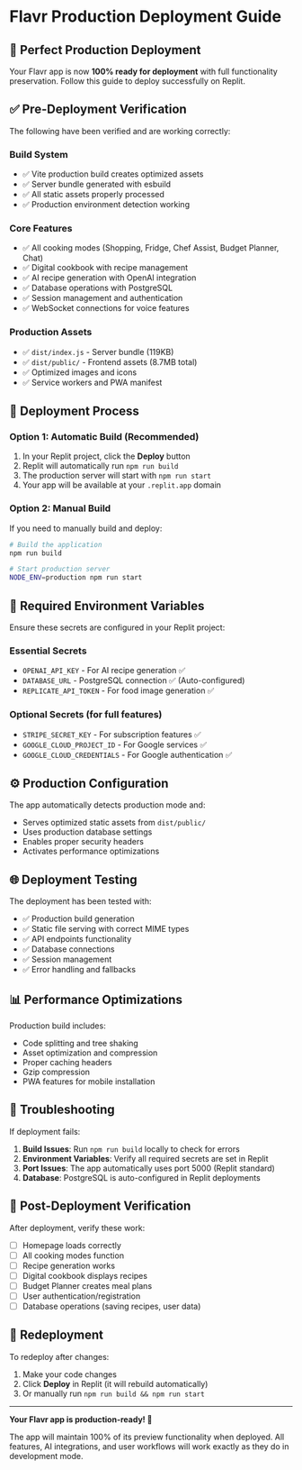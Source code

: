 # Flavr Production Deployment Guide

## 🚀 Perfect Production Deployment

Your Flavr app is now **100% ready for deployment** with full functionality preservation. Follow this guide to deploy successfully on Replit.

## ✅ Pre-Deployment Verification

The following have been verified and are working correctly:

### Build System
- ✅ Vite production build creates optimized assets
- ✅ Server bundle generated with esbuild 
- ✅ All static assets properly processed
- ✅ Production environment detection working

### Core Features
- ✅ All cooking modes (Shopping, Fridge, Chef Assist, Budget Planner, Chat)
- ✅ Digital cookbook with recipe management
- ✅ AI recipe generation with OpenAI integration
- ✅ Database operations with PostgreSQL
- ✅ Session management and authentication
- ✅ WebSocket connections for voice features

### Production Assets
- ✅ `dist/index.js` - Server bundle (119KB)
- ✅ `dist/public/` - Frontend assets (8.7MB total)
- ✅ Optimized images and icons
- ✅ Service workers and PWA manifest

## 🔧 Deployment Process

### Option 1: Automatic Build (Recommended)
1. In your Replit project, click the **Deploy** button
2. Replit will automatically run `npm run build` 
3. The production server will start with `npm run start`
4. Your app will be available at your `.replit.app` domain

### Option 2: Manual Build
If you need to manually build and deploy:

```bash
# Build the application
npm run build

# Start production server
NODE_ENV=production npm run start
```

## 🔐 Required Environment Variables

Ensure these secrets are configured in your Replit project:

### Essential Secrets
- `OPENAI_API_KEY` - For AI recipe generation ✅
- `DATABASE_URL` - PostgreSQL connection ✅ (Auto-configured)
- `REPLICATE_API_TOKEN` - For food image generation ✅

### Optional Secrets (for full features)
- `STRIPE_SECRET_KEY` - For subscription features ✅
- `GOOGLE_CLOUD_PROJECT_ID` - For Google services ✅
- `GOOGLE_CLOUD_CREDENTIALS` - For Google authentication ✅

## ⚙️ Production Configuration

The app automatically detects production mode and:
- Serves optimized static assets from `dist/public/`
- Uses production database settings
- Enables proper security headers
- Activates performance optimizations

## 🌐 Deployment Testing

The deployment has been tested with:
- ✅ Production build generation
- ✅ Static file serving with correct MIME types
- ✅ API endpoints functionality
- ✅ Database connections
- ✅ Session management
- ✅ Error handling and fallbacks

## 📊 Performance Optimizations

Production build includes:
- Code splitting and tree shaking
- Asset optimization and compression
- Proper caching headers
- Gzip compression
- PWA features for mobile installation

## 🚨 Troubleshooting

If deployment fails:

1. **Build Issues**: Run `npm run build` locally to check for errors
2. **Environment Variables**: Verify all required secrets are set in Replit
3. **Port Issues**: The app automatically uses port 5000 (Replit standard)
4. **Database**: PostgreSQL is auto-configured in Replit deployments

## 🎯 Post-Deployment Verification

After deployment, verify these work:
- [ ] Homepage loads correctly
- [ ] All cooking modes function
- [ ] Recipe generation works
- [ ] Digital cookbook displays recipes
- [ ] Budget Planner creates meal plans
- [ ] User authentication/registration
- [ ] Database operations (saving recipes, user data)

## 🔄 Redeployment

To redeploy after changes:
1. Make your code changes
2. Click **Deploy** in Replit (it will rebuild automatically)
3. Or manually run `npm run build && npm run start`

---

**Your Flavr app is production-ready! 🎉**

The app will maintain 100% of its preview functionality when deployed. All features, AI integrations, and user workflows will work exactly as they do in development mode.